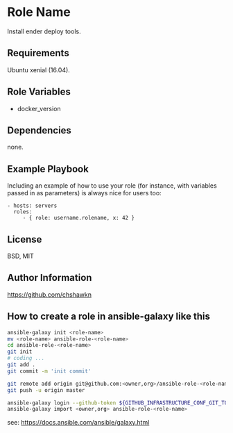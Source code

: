 Role Name
=========

Install ender deploy tools.

Requirements
------------

Ubuntu xenial (16.04).

Role Variables
--------------

- docker_version

Dependencies
------------

none.

Example Playbook
----------------

Including an example of how to use your role (for instance, with variables passed in as parameters) is always nice for users too:

    - hosts: servers
      roles:
         - { role: username.rolename, x: 42 }

License
-------

BSD, MIT

Author Information
------------------

https://github.com/chshawkn



How to create a role in ansible-galaxy like this
------------------
```sh
ansible-galaxy init <role-name>
mv <role-name> ansible-role-<role-name>
cd ansible-role-<role-name>
git init
# coding ...
git add .
git commit -m 'init commit'

git remote add origin git@github.com:<owner,org>/ansible-role-<role-name>.git
git push -u origin master

ansible-galaxy login --github-token ${GITHUB_INFRASTRUCTURE_CONF_GIT_TOKEN}
ansible-galaxy import <owner,org> ansible-role-<role-name>
```

see: https://docs.ansible.com/ansible/galaxy.html
